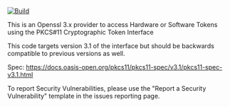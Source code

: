 [![Build](https://github.com/latchset/pkcs11-provider/actions/workflows/build.yml/badge.svg)](https://github.com/latchset/pkcs11-provider/actions/workflows/build.yml)

This is an Openssl 3.x provider to access Hardware or Software Tokens
using the PKCS#11 Cryptographic Token Interface

This code targets version 3.1 of the interface but should be backwards
compatible to previous versions as well.

Spec:
https://docs.oasis-open.org/pkcs11/pkcs11-spec/v3.1/pkcs11-spec-v3.1.html

To report Security Vulnerabilities, please use the "Report a Security
Vulnerability" template in the issues reporting page.
